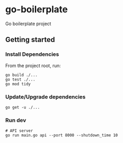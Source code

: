 # go-boilerplate

Go boilerplate project

## Getting started

### Install Dependencies

From the project root, run:

```shell
go build ./...
go test ./...
go mod tidy
```

### Update/Upgrade dependencies

```shell
go get -u ./...
```

### Run dev

```shell
# API server
go run main.go api --port 8000 --shutdown_time 10
```
